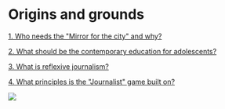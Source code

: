 # Origins and grounds

[1. Who needs the "Mirror for the city" and why?](1.-who-needs-the-mirror-for-the-city-and-why.md)

[2. What should be the contemporary education for adolescents?](2.-what-should-be-the-contemporary-education-for-adolescents.md)

[3. What is reflexive journalism?](3.-what-is-reflexive-journalism.md)

[4. What principles is the "Journalist" game built on?](4.-what-principles-is-the-journalist-game-built-on.md)

![](../.gitbook/assets/01\_istoki-i-osnovaniya.jpg)
